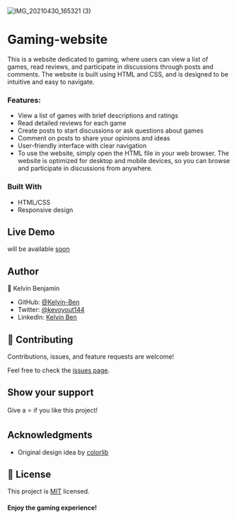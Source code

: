 ![IMG_20210430_165321 (3)](https://github.com/Kelvin-Ben/Gaming-website/assets/85459676/b32935f0-c2b6-4f99-a5ae-e4ac3311fca9)

# Gaming-website
This is a website dedicated to gaming, where users can view a list of games, read reviews, and participate in discussions through posts and comments. The website is built using HTML and CSS, and is designed to be intuitive and easy to navigate.

### Features:

- View a list of games with brief descriptions and ratings
- Read detailed reviews for each game
- Create posts to start discussions or ask questions about games
- Comment on posts to share your opinions and ideas
- User-friendly interface with clear navigation
- To use the website, simply open the HTML file in your web browser. The website is optimized for desktop and mobile devices, so you can browse and participate in discussions from anywhere.

### Built With

- HTML/CSS 
- Responsive design

## Live Demo
  will be available [soon]()
  
 ## Author

👤 Kelvin Benjamin

- GitHub: [@Kelvin-Ben](https://github.com/Kevo-hacker)
- Twitter: [@kevoyout144](https://twitter.com/kevoyout144)
- LinkedIn: [Kelvin Ben](https://www.linkedin.com/in/kelvin-ben-323043173/)


## 🤝 Contributing

Contributions, issues, and feature requests are welcome!

Feel free to check the [issues page](../../issues/).

## Show your support

Give a ⭐️ if you like this project!

## Acknowledgments
- Original design idea by [colorlib](https://colorlib.com/)

## 📝 License

This project is [MIT](https://mit-license.org/) licensed.

#### Enjoy the gaming experience!
